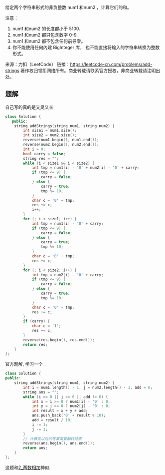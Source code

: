 给定两个字符串形式的非负整数 num1 和num2 ，计算它们的和。

注意：

1. num1 和num2 的长度都小于 5100.
2. num1 和num2 都只包含数字 0-9.
3. num1 和num2 都不包含任何前导零。
4. 你不能使用任何內建 BigInteger 库， 也不能直接将输入的字符串转换为整数形式。

来源：力扣（LeetCode）
链接：https://leetcode-cn.com/problems/add-strings
著作权归领扣网络所有。商业转载请联系官方授权，非商业转载请注明出处。

## 题解

自己写的真的是又臭又长

```c++
class Solution {
   public:
    string addStrings(string num1, string num2) {
        int size1 = num1.size();
        int size2 = num2.size();
        reverse(num1.begin(), num1.end());
        reverse(num2.begin(), num2.end());
        int i = 0;
        bool carry = false;
        string res = "";
        while (i < size1 && i < size2) {
            int tmp = num1[i] - '0' + num2[i] - '0' + carry;
            if (tmp <= 9) {
                carry = false;
            } else {
                carry = true;
                tmp %= 10;
            }
            char c = '0' + tmp;
            res += c;
            i++;
        }
        for (; i < size1; i++) {
            int tmp = num1[i] - '0' + carry;
            if (tmp <= 9) {
                carry = false;
            } else {
                carry = true;
                tmp %= 10;
            }
            char c = '0' + tmp;
            res += c;
        }
        for (; i < size2; i++) {
            int tmp = num2[i] - '0' + carry;
            if (tmp <= 9) {
                carry = false;
            } else {
                carry = true;
                tmp %= 10;
            }
            char c = '0' + tmp;
            res += c;
        }
        if (carry) {
            char c = '1';
            res += c;
        }
        reverse(res.begin(), res.end());
        return res;
    }
};
```

官方题解, 学习一个

```c++
class Solution {
public:
    string addStrings(string num1, string num2) {
        int i = num1.length() - 1, j = num2.length() - 1, add = 0;
        string ans = "";
        while (i >= 0 || j >= 0 || add != 0) {
            int x = i >= 0 ? num1[i] - '0' : 0;
            int y = j >= 0 ? num2[j] - '0' : 0;
            int result = x + y + add;
            ans.push_back('0' + result % 10);
            add = result / 10;
            i -= 1;
            j -= 1;
        }
        // 计算完以后的答案需要翻转过来
        reverse(ans.begin(), ans.end());
        return ans;
    }
};
```

这题和[2_两数相加](./2_add-two-numbers.md)神似.